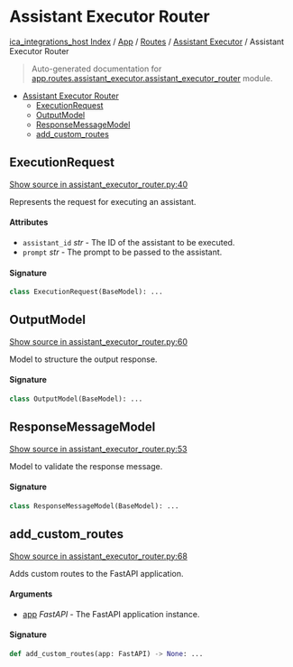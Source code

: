 # Assistant Executor Router

[ica_integrations_host Index](../../../README.md#ica_integrations_host-index) / [App](../../index.md#app) / [Routes](../index.md#routes) / [Assistant Executor](./index.md#assistant-executor) / Assistant Executor Router

> Auto-generated documentation for [app.routes.assistant_executor.assistant_executor_router](https://github.ibm.com/destiny/ica_integrations_host/blob/main/app/routes/assistant_executor/assistant_executor_router.py) module.

- [Assistant Executor Router](#assistant-executor-router)
  - [ExecutionRequest](#executionrequest)
  - [OutputModel](#outputmodel)
  - [ResponseMessageModel](#responsemessagemodel)
  - [add_custom_routes](#add_custom_routes)

## ExecutionRequest

[Show source in assistant_executor_router.py:40](https://github.ibm.com/destiny/ica_integrations_host/blob/main/app/routes/assistant_executor/assistant_executor_router.py#L40)

Represents the request for executing an assistant.

#### Attributes

- `assistant_id` *str* - The ID of the assistant to be executed.
- `prompt` *str* - The prompt to be passed to the assistant.

#### Signature

```python
class ExecutionRequest(BaseModel): ...
```



## OutputModel

[Show source in assistant_executor_router.py:60](https://github.ibm.com/destiny/ica_integrations_host/blob/main/app/routes/assistant_executor/assistant_executor_router.py#L60)

Model to structure the output response.

#### Signature

```python
class OutputModel(BaseModel): ...
```



## ResponseMessageModel

[Show source in assistant_executor_router.py:53](https://github.ibm.com/destiny/ica_integrations_host/blob/main/app/routes/assistant_executor/assistant_executor_router.py#L53)

Model to validate the response message.

#### Signature

```python
class ResponseMessageModel(BaseModel): ...
```



## add_custom_routes

[Show source in assistant_executor_router.py:68](https://github.ibm.com/destiny/ica_integrations_host/blob/main/app/routes/assistant_executor/assistant_executor_router.py#L68)

Adds custom routes to the FastAPI application.

#### Arguments

- [app](#assistant-executor-router) *FastAPI* - The FastAPI application instance.

#### Signature

```python
def add_custom_routes(app: FastAPI) -> None: ...
```
